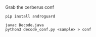 Grab the cerberus conf

```
pip install androguard

javac Decode.java
python3 decode_conf.py <sample> > conf
```
